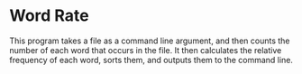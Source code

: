 # Word Rate

This program takes a file as a command line argument, and then counts the number of each word that occurs in the file. It then calculates the relative frequency of each word, sorts them, and outputs them to the command line.